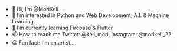 - 👋 Hi, I’m @MoriKeli
- 👀 I’m interested in Python and Web Development, A.I. & Machine Learning.
- 🌱 I’m currently learning Firebase & Flutter 
- 📫 How to reach me Twitter: @keli_mori, Instagram: @morikeli_22
- 😀 Fun fact: I'm an artist...
